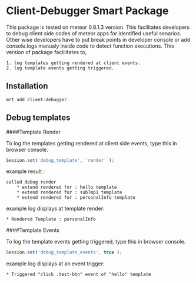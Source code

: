 Client-Debugger Smart Package
=============================

This package is tested on meteor 0.8.1.3 version. This facilitates developers to debug client side codes of meteor apps for identified useful senarios. Other wise developers have to put break points in developer console or add console.logs manualy inside code to detect function executions. This version of package faclilitates to,

	1. log templates getting rendered at client events.
	2. log template events getting triggered. 

Installation
------------

```
mrt add client-debugger
```

Debug templates
---------------

####Template Render

To log the templates getting rendered at client side events, type this in browser console.

```js
Session.set('debug_template', 'render' );

```
example result : 

	called debug render
    	* extend rendered for : hello template
    	* extend rendered for : subTmp1 template
    	* extend rendered for : personalInfo template 

example log displays at template render: 

	* Rendered Template : personalInfo  

####Template Events

To log the template events getting triggered, type this in browser console.

```js
Session.set('debug_template_events', true );

```
example log displays at an event trigger:

	* Triggered "click .test-btn" event of "hello" template 
